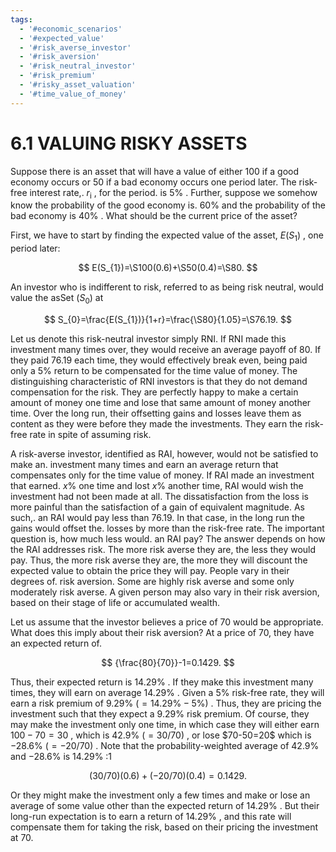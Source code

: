 ```yaml
---
tags:
  - '#economic_scenarios'
  - '#expected_value'
  - '#risk_averse_investor'
  - '#risk_aversion'
  - '#risk_neutral_investor'
  - '#risk_premium'
  - '#risky_asset_valuation'
  - '#time_value_of_money'
---
```

# 6.1 VALUING RISKY ASSETS

Suppose there is an asset that will have a value of either 100 if a good economy occurs or 50 if a bad economy occurs one period later. The risk-free interest rate,. $r_{\mathrm{{i}}}$ , for the period. is $5\%$ . Further, suppose we somehow know the probability of the good economy is. $60\%$ and the probability of the bad economy is $40\%$ . What should be the current price of the asset?

First, we have to start by finding the expected value of the asset, $E(S_{1})$ , one period later:

$$
E(S_{1})=\S100(0.6)+\S50(0.4)=\S80.
$$

An investor who is indifferent to risk, referred to as being risk neutral, would value the asSet $(S_{0})$ at

$$
S_{0}=\frac{E(S_{1})}{1+r}=\frac{\S80}{1.05}=\S76.19.
$$

Let us denote this risk-neutral investor simply RNI. If RNI made this investment many times over, they would receive an average payoff of 80. If they paid 76.19 each time, they would effectively break even, being paid only a $5\%$ return to be compensated for the time value of money. The distinguishing characteristic of RNI investors is that they do not demand compensation for the risk. They are perfectly happy to make a certain amount of money one time and lose that same amount of money another time. Over the long run, their offsetting gains and losses leave them as content as they were before they made the investments. They earn the risk-free rate in spite of assuming risk.

A risk-averse investor, identified as RAI, however, would not be satisfied to make an. investment many times and earn an average return that compensates only for the time value of money. If RAI made an investment that earned. $x\%$ one time and lost $x\%$ another time, RAI would wish the investment had not been made at all. The dissatisfaction from the loss is more painful than the satisfaction of a gain of equivalent magnitude. As such,. an RAI would pay less than 76.19. In that case, in the long run the gains would offset the. losses by more than the risk-free rate. The important question is, how much less would. an RAI pay? The answer depends on how the RAI addresses risk. The more risk averse they are, the less they would pay. Thus, the more risk averse they are, the more they will discount the expected value to obtain the price they will pay. People vary in their degrees of. risk aversion. Some are highly risk averse and some only moderately risk averse. A given person may also vary in their risk aversion, based on their stage of life or accumulated wealth.

Let us assume that the investor believes a price of 70 would be appropriate. What does this imply about their risk aversion? At a price of 70, they have an expected return of.

$$
{\frac{80}{70}}-1=0.1429.
$$

Thus, their expected return is $14.29\%$ . If they make this investment many times, they will earn on average $14.29\%$ . Given a $5\%$ risk-free rate, they will earn a risk premium of $9.29\%$ $(=14.29\%-5\%)$ . Thus, they are pricing the investment such that they expect a $9.29\%$ risk premium. Of course, they may make the investment only one time, in which case they will either earn $100-70=30$ , which is $42.9\%$ $(=30/70)$ , or lose $70-50=20\$ which is $-28.6\%$ $(=-20/70)$ . Note that the probability-weighted average of $42.9\%$ and $-28.6\%$ is $14.29\%$ :1

$$
(30/70)(0.6)+(-20/70)(0.4)=0.1429.
$$

Or they might make the investment only a few times and make or lose an average of some value other than the expected return of $14.29\%$ . But their long-run expectation is to earn a return of $14.29\%$ , and this rate will compensate them for taking the risk, based on their pricing the investment at 70.
